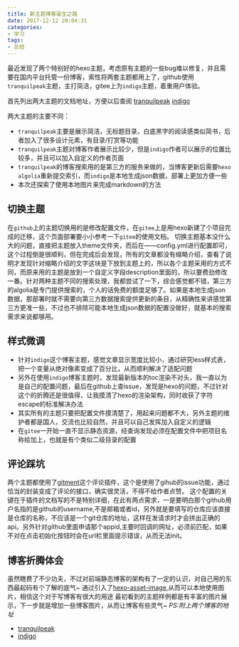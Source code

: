 ```yaml
---
title: 新主题博客诞生之路
date: 2017-12-12 20:04:31
categories:
- 学习
tags:
- 总结
---
```

最近发现了两个特别好的hexo主题，考虑原有主题的一些bug难以修复，并且需要在国内平台托管一份博客，索性将两套主题都用上了，github使用`tranquilpeak`主题，主打简洁，gitee上为`indigo`主题，着重用户体验。
<!-- more -->
<!-- excerpt -->
首先列出两大主题的文档地址，方便以后查阅
[tranquilpeak](https://github.com/LouisBarranqueiro/hexo-theme-tranquilpeak)
[indigo](https://github.com/yscoder/hexo-theme-indigo/wiki)

两大主题的主要不同：
- `tranquilpeak`主要是展示简洁，无标题目录，白底黑字的阅读感类似简书，后者加入了很多设计元素，有目录/打赏等功能
- `tranquilpeak`主题对博客作者展示比较少，但是`indigo`作者可以展示的位置比较多，并且可以加入自定义的作者页面
- `tranquilpeak`的博客搜索用的是第三方的服务来做的，当博客更新后需要`hexo algolia`重新提交索引，而`indigo`是本地生成json数据，部署上更加方便一些
- 本次还探索了使用本地图片来完成markdown的方法

## 切换主题
在`github`上的主题切换用的是修改配置文件，在`gitee`上是用hexo新建了个项目完成的迁移，这个页面部署要小小参考一下`gitee`的使用文档。
切换主题基本没什么大的问题，直接把主题放入theme文件夹，而后在——config.yml进行配置即可，这个过程倒是很顺利，但在完成后会发现，所有的文章都没有缩略介绍，查看了说明才发现针对缩略介绍的文字这块是下放到主题上的，所以各个主题采用的方式不同，而原来用的主题是放到一个自定义字段description里面的，所以要费劲修改一番。针对两种主题不同的搜索处理，我都尝试了一下，综合感觉都不错，第三方的algolia是专门提供搜索的，个人的话免费的额度足够了。如果是本地生成json数据，那部署时就不需要向第三方数据搜索提供更新的条目，从精确性来讲感觉第三方更准一些，不过也不排除可能本地生成json数据的配置没做好，就基本的搜索需求来说都够用。

## 样式微调
- 针对`indigo`这个博客主题，感觉文章显示宽度比较小，通过研究less样式表，把一个变量从绝对像素变成了百分比，从而顺利解决了适配问题
- 另外在使用`indigo`博客主题时，发现最新版本的toc渲染不对头，我一直以为是自己的配置问题，最后在github上查issue，发现是hexo的问题，不过针对这个的折腾还是很值得，让我摸清了hexo的渲染架构，同时收获了字符escape的标准解决办法
- 其实所有的主题只要把配置文件摸清楚了，用起来问题都不大，另外主题的维护者都是国人，交流也比较自然，并且可以自己发挥加入自定义的逻辑
- 在`gitee`一开始一直不显示静态资源，经查询发现必须在配置文件中把项目名称给加上，也就是有个类似二级目录的配置

## 评论踩坑
两个主题都使用了[gitment](https://github.com/imsun/gitment)这个评论插件，这个是使用了gihub的issue功能，通过恰当的封装变成了评论的接口，确实很灵活，不得不给作者点赞。
这个配置的关键在于插件的文档写的不是特别详细，在此有两点需求，一是要明白那个github用户名指的是github的username,不是邮箱或者id，另外就是要填写的仓库应该直接是仓库的名称，不应该是一个git仓库的地址，这样在发请求时才会拼出正确的api。另外针对github里面申请那个appid,主要时回调的网址，必须前匹配，如果不对在点击初始化按钮时会在url栏里面提示错误，从而无法init。

## 博客折腾体会
虽然瞎费了不少功夫，不过对前端静态博客的架构有了一定的认识，对自己用的东西最起码有个了解的底气~
通过引入了[hexo-asset-image](https://github.com/CodeFalling/hexo-asset-image.git),从而可以本地使用图片，相信这个对于写博客有很大的用途
最初看到的主题样例都是有丰富的图片展示，下一步就是增加一些博客图片，从而让博客有些灵气~
*PS:附上两个博客的地址*
- [tranquilpeak](http://www.geekarl.com)
- [indigo](http://geekarl.gitee.io/card_hexo_blog/)
